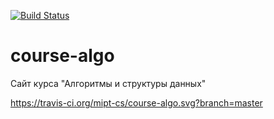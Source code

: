 [![Build Status](https://travis-ci.org/mipt-cs/course-algo.svg?branch=master)](https://travis-ci.org/mipt-cs/course-algo)


# course-algo
Сайт курса "Алгоритмы и структуры данных"

https://travis-ci.org/mipt-cs/course-algo.svg?branch=master